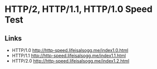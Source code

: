# HTTP/2, HTTP/1.1, HTTP/1.0 Speed Test

## Links
- HTTP/1.0 http://http-speed.lifeisalsogg.me/index1.0.html
- HTTP/1.1 http://http-speed.lifeisalsogg.me/index1.1.html
- HTTP/2.0 http://http-speed.lifeisalsogg.me/index1.2.html
